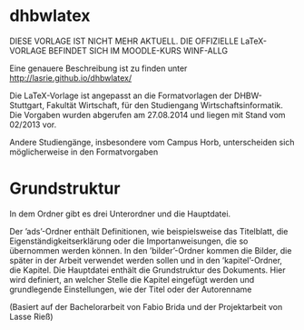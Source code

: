 dhbwlatex
=========

DIESE VORLAGE IST NICHT MEHR AKTUELL. DIE OFFIZIELLE LaTeX-VORLAGE BEFINDET SICH IM MOODLE-KURS WINF-ALLG 


Eine genauere Beschreibung ist zu finden unter http://lasrie.github.io/dhbwlatex/


Die LaTeX-Vorlage ist angepasst an die Formatvorlagen der DHBW-Stuttgart, Fakultät Wirtschaft, für den Studiengang Wirtschaftsinformatik. Die Vorgaben wurden abgerufen am 27.08.2014 und liegen mit Stand vom 02/2013 vor. 

Andere Studiengänge, insbesondere vom Campus Horb, unterscheiden sich möglicherweise in den Formatvorgaben

Grundstruktur
==
In dem Ordner gibt es drei Unterordner und die Hauptdatei.

Der ’ads’-Ordner enthält Definitionen, wie beispielsweise das Titelblatt, die
Eigenständigkeitserklärung oder die Importanweisungen, die so übernommen
werden können. 
In den ’bilder’-Ordner kommen die Bilder, die später in der
Arbeit verwendet werden sollen und in den ’kapitel’-Ordner, die Kapitel.
Die Hauptdatei enthält die Grundstruktur des Dokuments. Hier wird definiert,
an welcher Stelle die Kapitel eingefügt werden und grundlegende Einstellungen,
wie der Titel oder der Autorenname

(Basiert auf der Bachelorarbeit von Fabio Brida und der Projektarbeit von Lasse Rieß)
